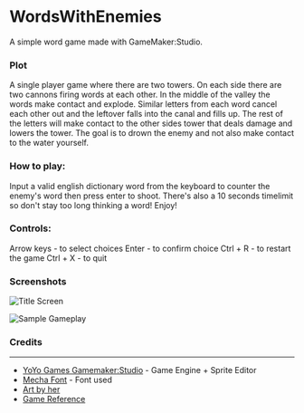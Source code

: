 # WordsWithEnemies
A simple word game made with GameMaker:Studio.

### Plot
A single player game where there are two towers. On each side there are two cannons firing words at each other. In the middle of the valley the words make contact and explode. Similar letters from each word cancel each other out and the leftover falls into the canal and fills up. The rest of the letters will make contact to the other sides tower that deals damage and lowers the tower. The goal is to drown the enemy and not also make contact to the water yourself.

### How to play:
Input a valid english dictionary word from the keyboard to counter the enemy's word then press enter to shoot. There's also a 10 seconds timelimit so don't stay too long thinking a word! Enjoy!

### Controls:
Arrow keys - to select choices
Enter - to confirm choice
Ctrl + R - to restart the game
Ctrl + X - to quit 

### Screenshots
![Title Screen](https://cloud.githubusercontent.com/assets/25202080/23986826/245e7a04-0a61-11e7-93fc-a5e500bcb2a0.png)

![Sample Gameplay](https://cloud.githubusercontent.com/assets/25202080/23986879/6af33478-0a61-11e7-9866-7611c0c98d52.png)

### Credits
-----------------------
- [YoYo Games Gamemaker:Studio](https://www.yoyogames.com/get) - Game Engine + Sprite Editor
- [Mecha Font](http://www.fontspace.com/captain-falcon/mecha) - Font used
- [Art by her](https://www.facebook.com/marievyyy)
- [Game Reference](https://www.reddit.com/r/dailyprogrammer/comments/2syz7y/20150119_challenge_198_easy_words_with_enemies/)
